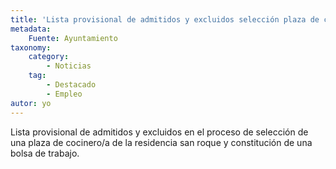 ```yaml
---
title: 'Lista provisional de admitidos y excluidos selección plaza de cocinero/a'
metadata:
    Fuente: Ayuntamiento
taxonomy:
    category:
        - Noticias
    tag:
        - Destacado
        - Empleo
autor: yo
---
```


Lista provisional de admitidos y excluidos en el proceso de selección de una plaza de cocinero/a de la residencia san roque y constitución de una bolsa de trabajo.